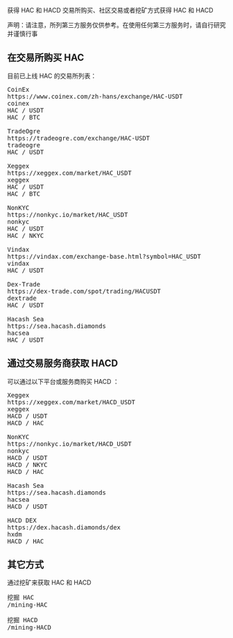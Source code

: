 获得 HAC 和 HACD
交易所购买、社区交易或者挖矿方式获得 HAC 和 HACD

<p class="note">声明：请注意，所列第三方服务仅供参考。在使用任何第三方服务时，请自行研究并谨慎行事</p>


<a name="HAC"></a>

## 在交易所购买 HAC

目前已上线 HAC 的交易所列表：

<pre class="links">
CoinEx
https://www.coinex.com/zh-hans/exchange/HAC-USDT
coinex
HAC / USDT<br/>HAC / BTC

TradeOgre
https://tradeogre.com/exchange/HAC-USDT
tradeogre
HAC / USDT

Xeggex
https://xeggex.com/market/HAC_USDT
xeggex
HAC / USDT<br/>HAC / BTC

NonKYC
https://nonkyc.io/market/HAC_USDT
nonkyc
HAC / USDT<br/>HAC / NKYC

Vindax
https://vindax.com/exchange-base.html?symbol=HAC_USDT
vindax
HAC / USDT

Dex-Trade
https://dex-trade.com/spot/trading/HACUSDT
dextrade
HAC / USDT

Hacash Sea
https://sea.hacash.diamonds
hacsea
HAC / USDT
</pre>


<a name="HACD"></a>

## 通过交易服务商获取 HACD 

可以通过以下平台或服务商购买 HACD ：

<pre class="links">
Xeggex
https://xeggex.com/market/HACD_USDT
xeggex
HACD / USDT<br/>HACD / HAC

NonKYC
https://nonkyc.io/market/HACD_USDT
nonkyc
HACD / USDT<br/>HACD / NKYC<br/>HACD / HAC

Hacash Sea
https://sea.hacash.diamonds
hacsea
HACD / USDT

HACD DEX
https://dex.hacash.diamonds/dex
hxdm
HACD / HAC
</pre>

<!-- Opensea
https://opensea.io/collection/hacashdiamond
opensea -->

## 其它方式

通过挖矿来获取 HAC 和 HACD

<pre class="links">
挖掘 HAC
/mining-HAC

挖掘 HACD
/mining-HACD
</pre>
